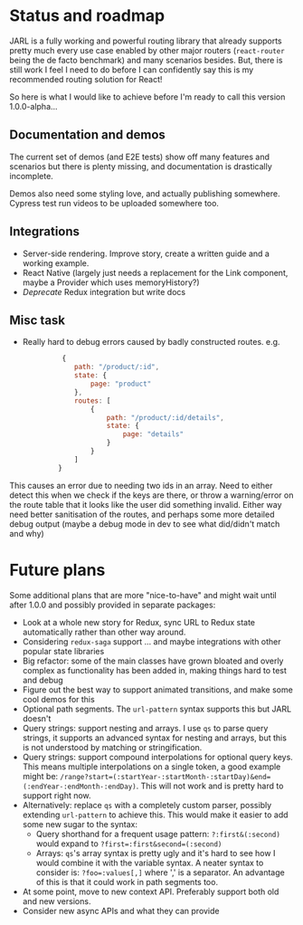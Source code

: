# Status and roadmap

JARL is a fully working and powerful routing library that already supports pretty much every use case enabled by other major routers (`react-router` being the de facto benchmark) and many scenarios besides. But, there is still work I feel I need to do before I can confidently say this is my recommended routing solution for React!

So here is what I would like to achieve before I'm ready to call this version 1.0.0-alpha...

## Documentation and demos

The current set of demos (and E2E tests) show off many features and scenarios but there is plenty missing, and documentation is drastically incomplete.

Demos also need some styling love, and actually publishing somewhere. Cypress test run videos to be uploaded somewhere too.

## Integrations

*   Server-side rendering. Improve story, create a written guide and a working example.
*   React Native (largely just needs a replacement for the Link component, maybe a Provider which uses memoryHistory?)
*   _Deprecate_ Redux integration but write docs

## Misc task

*   Really hard to debug errors caused by badly constructed routes. e.g.

```js
             {
                path: "/product/:id",
                state: {
                    page: "product"
                },
                routes: [
                    {
                        path: "/product/:id/details",
                        state: {
                            page: "details"
                        }
                    }
                ]
            }
```

This causes an error due to needing two ids in an array.
Need to either detect this when we check if the keys are there, or throw a warning/error on the route table that it looks like the user did something invalid. Either way need better sanitisation of the routes, and perhaps some more detailed debug output (maybe a debug mode in dev to see what did/didn't match and why)

# Future plans

Some additional plans that are more "nice-to-have" and might wait until after 1.0.0 and possibly provided in separate packages:

*   Look at a whole new story for Redux, sync URL to Redux state automatically rather than other way around.
*   Considering `redux-saga` support ... and maybe integrations with other popular state libraries
*   Big refactor: some of the main classes have grown bloated and overly complex as functionality has been added in, making things hard to test and debug
*   Figure out the best way to support animated transitions, and make some cool demos for this
*   Optional path segments. The `url-pattern` syntax supports this but JARL doesn't
*   Query strings: support nesting and arrays. I use `qs` to parse query strings, it supports an advanced syntax for nesting and arrays, but this is not understood by matching or stringification.
*   Query strings: support compound interpolations for optional query keys. This means multiple interpolations on a single token, a good example might be: `/range?start=(:startYear-:startMonth-:startDay)&end=(:endYear-:endMonth-:endDay)`. This will not work and is pretty hard to support right now.
*   Alternatively: replace `qs` with a completely custom parser, possibly extending `url-pattern` to achieve this. This would make it easier to add some new sugar to the syntax:
    *   Query shorthand for a frequent usage pattern: `?:first&(:second)` would expand to `?first=:first&second=(:second)`
    *   Arrays: `qs`'s array syntax is pretty ugly and it's hard to see how I would combine it with the variable syntax. A neater syntax to consider is: `?foo=:values[,]` where ',' is a separator. An advantage of this is that it could work in path segments too.
*   At some point, move to new context API. Preferably support both old and new versions.
*   Consider new async APIs and what they can provide
